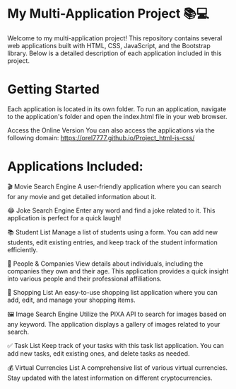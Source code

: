 # My Multi-Application Project 📚💻
Welcome to my multi-application project! This repository contains several web applications built with HTML, CSS, JavaScript, and the Bootstrap library. Below is a detailed description of each application included in this project.

# Getting Started
Each application is located in its own folder. To run an application, navigate to the application's folder and open the index.html file in your web browser.

Access the Online Version
You can also access the applications via the following domain:
https://orel7777.github.io/Project_html-js-css/

# Applications Included:

🎬 Movie Search Engine
A user-friendly application where you can search for any movie and get detailed information about it.

😂 Joke Search Engine
Enter any word and find a joke related to it. This application is perfect for a quick laugh!

📚 Student List
Manage a list of students using a form. You can add new students, edit existing entries, and keep track of the student information efficiently.

👤 People & Companies
View details about individuals, including the companies they own and their age. This application provides a quick insight into various people and their professional affiliations.

🛒 Shopping List
An easy-to-use shopping list application where you can add, edit, and manage your shopping items.

🖼️ Image Search Engine
Utilize the PIXA API to search for images based on any keyword. The application displays a gallery of images related to your search.

✅ Task List
Keep track of your tasks with this task list application. You can add new tasks, edit existing ones, and delete tasks as needed.

💰 Virtual Currencies List
A comprehensive list of various virtual currencies. Stay updated with the latest information on different cryptocurrencies.
